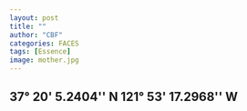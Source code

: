 ```yaml
---
layout: post
title: ""
author: "CBF"
categories: FACES
tags: [Essence]
image: mother.jpg
---
```


## 37° 20' 5.2404'' N 121° 53' 17.2968'' W




